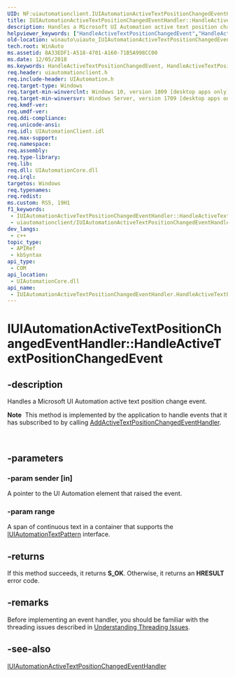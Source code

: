 ```yaml
---
UID: NF:uiautomationclient.IUIAutomationActiveTextPositionChangedEventHandler.HandleActiveTextPositionChangedEvent
title: IUIAutomationActiveTextPositionChangedEventHandler::HandleActiveTextPositionChangedEvent (uiautomationclient.h)
description: Handles a Microsoft UI Automation active text position change event.
helpviewer_keywords: ["HandleActiveTextPositionChangedEvent","HandleActiveTextPositionChangedEvent method [Windows Accessibility]","HandleActiveTextPositionChangedEvent method [Windows Accessibility]","IUIAutomationActiveTextPositionChangedEventHandler interface","IUIAutomationActiveTextPositionChangedEventHandler interface [Windows Accessibility]","HandleActiveTextPositionChangedEvent method","IUIAutomationActiveTextPositionChangedEventHandler.HandleActiveTextPositionChangedEvent","IUIAutomationActiveTextPositionChangedEventHandler::HandleActiveTextPositionChangedEvent","uiautomationclient/IUIAutomationActiveTextPositionChangedEventHandler::HandleActiveTextPositionChangedEvent","winauto.uiauto_IUIAutomationActiveTextPositionChangedEventHandler_HandleActiveTextPositionChangedEvent"]
old-location: winauto\uiauto_IUIAutomationActiveTextPositionChangedEventHandler_HandleActiveTextPositionChangedEvent.htm
tech.root: WinAuto
ms.assetid: 8A33EDF1-A518-4701-A160-71B5A998CC00
ms.date: 12/05/2018
ms.keywords: HandleActiveTextPositionChangedEvent, HandleActiveTextPositionChangedEvent method [Windows Accessibility], HandleActiveTextPositionChangedEvent method [Windows Accessibility],IUIAutomationActiveTextPositionChangedEventHandler interface, IUIAutomationActiveTextPositionChangedEventHandler interface [Windows Accessibility],HandleActiveTextPositionChangedEvent method, IUIAutomationActiveTextPositionChangedEventHandler.HandleActiveTextPositionChangedEvent, IUIAutomationActiveTextPositionChangedEventHandler::HandleActiveTextPositionChangedEvent, uiautomationclient/IUIAutomationActiveTextPositionChangedEventHandler::HandleActiveTextPositionChangedEvent, winauto.uiauto_IUIAutomationActiveTextPositionChangedEventHandler_HandleActiveTextPositionChangedEvent
req.header: uiautomationclient.h
req.include-header: UIAutomation.h
req.target-type: Windows
req.target-min-winverclnt: Windows 10, version 1809 [desktop apps only]
req.target-min-winversvr: Windows Server, version 1709 [desktop apps only]
req.kmdf-ver: 
req.umdf-ver: 
req.ddi-compliance: 
req.unicode-ansi: 
req.idl: UIAutomationClient.idl
req.max-support: 
req.namespace: 
req.assembly: 
req.type-library: 
req.lib: 
req.dll: UIAutomationCore.dll
req.irql: 
targetos: Windows
req.typenames: 
req.redist: 
ms.custom: RS5, 19H1
f1_keywords:
 - IUIAutomationActiveTextPositionChangedEventHandler::HandleActiveTextPositionChangedEvent
 - uiautomationclient/IUIAutomationActiveTextPositionChangedEventHandler::HandleActiveTextPositionChangedEvent
dev_langs:
 - c++
topic_type:
 - APIRef
 - kbSyntax
api_type:
 - COM
api_location:
 - UIAutomationCore.dll
api_name:
 - IUIAutomationActiveTextPositionChangedEventHandler.HandleActiveTextPositionChangedEvent
---
```


# IUIAutomationActiveTextPositionChangedEventHandler::HandleActiveTextPositionChangedEvent


## -description

Handles a Microsoft UI Automation active text position change event.<div class="alert"><b>Note</b>  This method is implemented by the application to handle events that it has subscribed to by calling <a href="/windows/desktop/api/uiautomationclient/nf-uiautomationclient-iuiautomation6-addactivetextpositionchangedeventhandler">AddActiveTextPositionChangedEventHandler</a>.</div>
<div> </div>

## -parameters

### -param sender [in]

A pointer to the UI Automation element that raised the event.

### -param range

A span of continuous text in a container that supports the <a href="/windows/desktop/api/uiautomationclient/nn-uiautomationclient-iuiautomationtextpattern">IUIAutomationTextPattern</a> interface.

## -returns

If this method succeeds, it returns <b xmlns:loc="http://microsoft.com/wdcml/l10n">S_OK</b>. Otherwise, it returns an <b xmlns:loc="http://microsoft.com/wdcml/l10n">HRESULT</b> error code.

## -remarks

Before implementing an event handler, you should be familiar with the threading issues described in <a href="/windows/desktop/WinAuto/uiauto-threading">Understanding Threading Issues</a>.

## -see-also

<a href="../uiautomationclient/nn-uiautomationclient-iuiautomationactivetextpositionchangedeventhandler.md">IUIAutomationActiveTextPositionChangedEventHandler</a>
